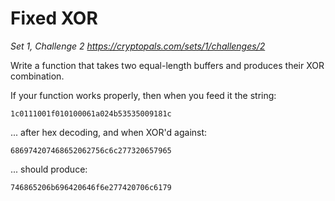 # Fixed XOR

_Set 1, Challenge 2_
_https://cryptopals.com/sets/1/challenges/2_

Write a function that takes two equal-length buffers and produces
their XOR combination.

If your function works properly, then when you feed it the string:

    1c0111001f010100061a024b53535009181c

... after hex decoding, and when XOR'd against:

    686974207468652062756c6c277320657965

... should produce:

    746865206b696420646f6e277420706c6179
